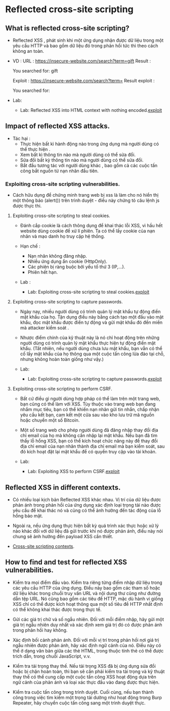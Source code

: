 #  Reflected cross-site scripting

##  What is reflected cross-site scripting?

- Reflected XSS , phát sinh khi một ứng dụng nhận được dữ liệu trong một yêu cầu HTTP và bao gồm dữ liệu đó trong phản hồi tức thì theo cách không an toàn.

- VD :
URL : https://insecure-website.com/search?term=gift
Result : <p>You searched for: gift</p>
Exploit : https://insecure-website.com/search?term=<script>/*+Bad+stuff+here...+*/</script>
Result exploit : <p>You searched for: <script>/* Bad stuff here... */</script></p>

- Lab:
	+ Lab: Reflected XSS into HTML context with nothing encoded.[exploit](exploit/lab1.py)

## Impact of reflected XSS attacks.

- Tác hại :
	+ Thực hiện bất kì hành động nào trong ứng dụng mà người dùng có thể thực hiện .
	+ Xem bất kì thông tin nào mà người dùng có thể sửa đổi.
	+ Sửa đổi bất kỳ thông tin nào mà người dùng có thể sửa đổi.
	+ Bắt đầu tương tác với người dùng khác , bao gồm cả các cuộc tấn công bắt nguồn từ nạn nhân đầu tiên.

### Exploiting cross-site scripting vulnerabilities.

- Cách hữu dụng để chứng minh trang web bị xss là làm cho nó hiển thị một thông báo (alert()) trên trình duyệt - điều này chứng tỏ câu lệnh js được thực thi.

1. Exploiting cross-site scripting to steal cookies.

	- Đánh cắp cookie là cách thông dụng để khai thác lỗi XSS, vì hầu hết website dùng cookie để xử lí phiên. Ta có thể lấy cookie của nạn nhân và mạo danh họ truy cập hệ thống.

	- Hạn chế :
		+ Nạn nhân không đăng nhập.
		+ Nhiều ứng dụng ẩn cookie (HttpOnly).
		+ Các phiên bị ràng buộc bởi yếu tố thứ 3 (IP,...).
		+ Phiên hết hạn.

	- Lab :
		+ Lab: Exploiting cross-site scripting to steal cookies.[exploit](exploit/lab2.txt)
2. Exploiting cross-site scripting to capture passwords.

	- Ngày nay, nhiều người dùng có trình quản lý mật khẩu tự động điền mật khẩu của họ. Tận dụng điều này bằng cách tạo một đầu vào mật khẩu, đọc mật khẩu được điền tự động và gửi mật khẩu đó đến miền mà attacker kiểm soát .

	- Nhược điểm chính của kỹ thuật này là nó chỉ hoạt động trên những người dùng có trình quản lý mật khẩu thực hiện tự động điền mật khẩu. (Tất nhiên, nếu người dùng chưa lưu mật khẩu, bạn vẫn có thể cố lấy mật khẩu của họ thông qua một cuộc tấn công lừa đảo tại chỗ, nhưng không hoàn toàn giống như vậy.)

	- Lab:
		+ Lab: Exploiting cross-site scripting to capture passwords.[exploit](exploit/lab3.txt)

3. Exploiting cross-site scripting to perform CSRF.

	- Bất cứ điều gì người dùng hợp pháp có thể làm trên một trang web, bạn cũng có thể làm với XSS. Tùy thuộc vào trang web bạn đang nhắm mục tiêu, bạn có thể khiến nạn nhân gửi tin nhắn, chấp nhận yêu cầu kết bạn, cam kết một cửa sau vào kho lưu trữ mã nguồn hoặc chuyển một số Bitcoin.
	
	- Một số trang web cho phép người dùng đã đăng nhập thay đổi địa chỉ email của họ mà không cần nhập lại mật khẩu. Nếu bạn đã tìm thấy lỗ hổng XSS, bạn có thể kích hoạt chức năng này để thay đổi địa chỉ email của nạn nhân thành địa chỉ email mà bạn kiểm soát, sau đó kích hoạt đặt lại mật khẩu để có quyền truy cập vào tài khoản.
	
	- Lab:
		+ Lab: Exploiting XSS to perform CSRF.[exploit](exploit/lab4.txt)


## Reflected XSS in different contexts.

- Có nhiều loại kịch bản Reflected XSS khác nhau. Vị trí của dữ liệu được phản ánh trong phản hồi của ứng dụng xác định loại trọng tải nào được yêu cầu để khai thác nó và cũng có thể ảnh hưởng đến tác động của lỗ hổng bảo mật.

- Ngoài ra, nếu ứng dụng thực hiện bất kỳ quá trình xác thực hoặc xử lý nào khác đối với dữ liệu đã gửi trước khi nó được phản ánh, điều này nói chung sẽ ảnh hưởng đến payload XSS cần thiết.

- [Cross-site scripting contexts](XSS_contexts.md).

## How to find and test for reflected XSS vulnerabilities.

- Kiểm tra mọi điểm đầu vào. Kiểm tra riêng từng điểm nhập dữ liệu trong các yêu cầu HTTP của ứng dụng. Điều này bao gồm các tham số hoặc dữ liệu khác trong chuỗi truy vấn URL và nội dung thư cũng như đường dẫn tệp URL. Nó cũng bao gồm các tiêu đề HTTP, mặc dù hành vi giống XSS chỉ có thể được kích hoạt thông qua một số tiêu đề HTTP nhất định có thể không khai thác được trong thực tế.

- Gửi các giá trị chữ và số ngẫu nhiên. Đối với mỗi điểm nhập, hãy gửi một giá trị ngẫu nhiên duy nhất và xác định xem giá trị đó có được phản ánh trong phản hồi hay không.

- Xác định bối cảnh phản ánh. Đối với mỗi vị trí trong phản hồi nơi giá trị ngẫu nhiên được phản ánh, hãy xác định ngữ cảnh của nó. Điều này có thể ở dạng văn bản giữa các thẻ HTML, trong thuộc tính thẻ có thể được trích dẫn, trong chuỗi JavaScript, v.v.

- Kiểm tra tải trọng thay thế. Nếu tải trọng XSS đã bị ứng dụng sửa đổi hoặc bị chặn hoàn toàn, thì bạn sẽ cần phải kiểm tra tải trọng và kỹ thuật thay thế có thể cung cấp một cuộc tấn công XSS hoạt động dựa trên ngữ cảnh của phản ánh và loại xác thực đầu vào đang được thực hiện.

- Kiểm tra cuộc tấn công trong trình duyệt. Cuối cùng, nếu bạn thành công trong việc tìm kiếm một trọng tải dường như hoạt động trong Burp Repeater, hãy chuyển cuộc tấn công sang một trình duyệt thực.